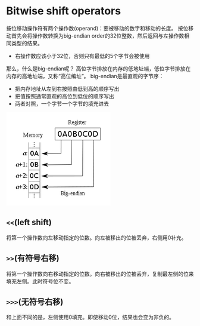  
 
 

# Bitwise shift operators
按位移动操作符有两个操作数(operand)：要被移动的数字和移动的长度。
按位移动首先会将操作数转换为big-endian order的32位整数，然后返回与左操作数相同类型的结果。
- 右操作数应该小于32位，否则只有最低的5个字节会被使用

那么，什么是big-endian呢？
高位字节排放在内存的低地址端，低位字节排放在内存的高地址端，又称“高位编址”。
big-endian是最直观的字节序：
- 把内存地址从左到右按照由低到高的顺序写出
- 把值按照通常直观的高位到低位的顺序写出
- 两者对照，一个字节一个字节的填充进去

![big-endian](./images/200112-big-endian.png)
## `<<`(left shift)
将第一个操作数向左移动指定的位数。向左被移出的位被丢弃，右侧用0补充。

## `>>`(有符号右移)
将第一个操作数向右移动指定的位数。向右被移出的位被丢弃，复制最左侧的位来填充左侧。此时符号位不变。

## `>>>`(无符号右移)
和上面不同的是，左侧使用0填充。即使移动0位，结果也会变为非负的。